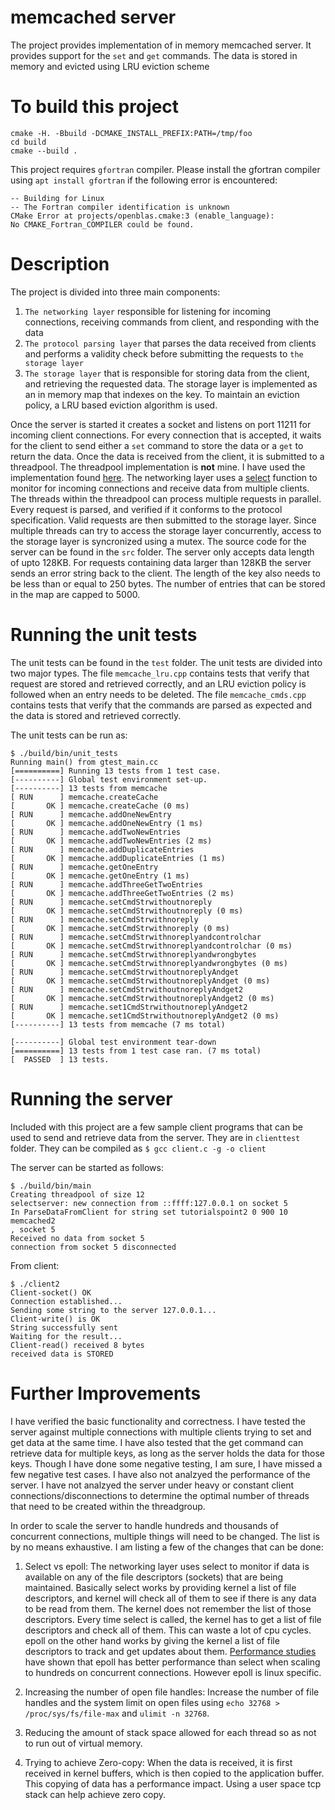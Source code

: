 # memcached server
The project provides implementation of in memory memcached server. It provides support for the `set` and `get` commands. The data is stored in memory and evicted using LRU eviction scheme

# To build this project
```
cmake -H. -Bbuild -DCMAKE_INSTALL_PREFIX:PATH=/tmp/foo
cd build
cmake --build .
```

This project requires `gfortran` compiler. Please install the gfortran compiler using `apt install gfortran` if the following error is encountered:
```
-- Building for Linux
-- The Fortran compiler identification is unknown
CMake Error at projects/openblas.cmake:3 (enable_language):
No CMAKE_Fortran_COMPILER could be found.
```

# Description
The project is divided into three main components: 
1. `The networking layer` responsible for listening for incoming connections, receiving commands from client, and responding with the data
2. `The protocol parsing layer` that parses the data received from clients and performs a validity check before submitting the requests to `the storage layer`
3. `The storage layer` that is responsible for storing data from the client, and retrieving the requested data. The storage layer is implemented as an in memory map that indexes on the key. To maintain an eviction policy, a LRU based eviction algorithm is used.


Once the server is started it creates a socket and listens on port 11211 for incoming client connections. For every connection that is accepted, it waits for the client to send either a `set` command to store the data or a `get` to return the data. Once the data is received from the client, it is submitted to a threadpool. The threadpool implementation is **not** mine. I have used the implementation found [here](https://github.com/mtrebi/thread-pool). The networking layer uses a [select](http://man7.org/linux/man-pages/man2/select.2.html) function to monitor for incoming connections and receive data from multiple clients. The threads within the threadpool can process multiple requests in parallel. Every request is parsed, and verified if it conforms to the protocol specification. Valid requests are then submitted to the storage layer. Since multiple threads can try to access the storage layer concurrently, access to the storage layer is syncronized using a mutex. The source code for the server can be found in the `src` folder. The server only accepts data length of upto 128KB. For requests containing data larger than 128KB the server sends an error string back to the client. The length of the key also needs to be less than or equal to 250 bytes. The number of entries that can be stored in the map are capped to 5000.

# Running the unit tests
The unit tests can be found in the `test` folder. The unit tests are divided into two major types. The file `memcache_lru.cpp` contains tests that verify that request are stored and retrieved correctly, and an LRU eviction policy is followed when an entry needs to be deleted. The file `memcache_cmds.cpp` contains tests that verify that the commands are parsed as expected and the data is stored and retrieved correctly. 

The unit tests can be run as:
```
$ ./build/bin/unit_tests
Running main() from gtest_main.cc
[==========] Running 13 tests from 1 test case.
[----------] Global test environment set-up.
[----------] 13 tests from memcache
[ RUN      ] memcache.createCache
[       OK ] memcache.createCache (0 ms)
[ RUN      ] memcache.addOneNewEntry
[       OK ] memcache.addOneNewEntry (1 ms)
[ RUN      ] memcache.addTwoNewEntries
[       OK ] memcache.addTwoNewEntries (2 ms)
[ RUN      ] memcache.addDuplicateEntries
[       OK ] memcache.addDuplicateEntries (1 ms)
[ RUN      ] memcache.getOneEntry
[       OK ] memcache.getOneEntry (1 ms)
[ RUN      ] memcache.addThreeGetTwoEntries
[       OK ] memcache.addThreeGetTwoEntries (2 ms)
[ RUN      ] memcache.setCmdStrwithoutnoreply
[       OK ] memcache.setCmdStrwithoutnoreply (0 ms)
[ RUN      ] memcache.setCmdStrwithnoreply
[       OK ] memcache.setCmdStrwithnoreply (0 ms)
[ RUN      ] memcache.setCmdStrwithnoreplyandcontrolchar
[       OK ] memcache.setCmdStrwithnoreplyandcontrolchar (0 ms)
[ RUN      ] memcache.setCmdStrwithnoreplyandwrongbytes
[       OK ] memcache.setCmdStrwithnoreplyandwrongbytes (0 ms)
[ RUN      ] memcache.setCmdStrwithoutnoreplyAndget
[       OK ] memcache.setCmdStrwithoutnoreplyAndget (0 ms)
[ RUN      ] memcache.setCmdStrwithoutnoreplyAndget2
[       OK ] memcache.setCmdStrwithoutnoreplyAndget2 (0 ms)
[ RUN      ] memcache.set1CmdStrwithoutnoreplyAndget2
[       OK ] memcache.set1CmdStrwithoutnoreplyAndget2 (0 ms)
[----------] 13 tests from memcache (7 ms total)

[----------] Global test environment tear-down
[==========] 13 tests from 1 test case ran. (7 ms total)
[  PASSED  ] 13 tests.
```

# Running the server
Included with this project are a few sample client programs that can be used to send and retrieve data from the server. They are in `clienttest` folder. They can be compiled as `$ gcc client.c -g -o client`

The server can be started as follows:
```
$ ./build/bin/main 
Creating threadpool of size 12
selectserver: new connection from ::ffff:127.0.0.1 on socket 5
In ParseDataFromClient for string set tutorialspoint2 0 900 10
memcached2
, socket 5
Received no data from socket 5
connection from socket 5 disconnected
```

From client:
```
$ ./client2
Client-socket() OK
Connection established...
Sending some string to the server 127.0.0.1...
Client-write() is OK
String successfully sent
Waiting for the result...
Client-read() received 8 bytes
received data is STORED
```

# Further Improvements
I have verified the basic functionality and correctness. I have tested the server against multiple connections with multiple clients trying to set and get data at the same time. I have also tested that the get command can retrieve data for multiple keys, as long as the server holds the data for those keys. 
Though I have done some negative testing, I am sure, I have missed a few negative test cases. I have also not analzyed the performance of the server. I have not analzyed the server under heavy or constant client connections/disconnections to determine the optimal number of threads that need to be created within the threadgroup.

In order to scale the server to handle hundreds and thousands of concurrent connections, multiple things will need to be changed. The list is by no means exhaustive. I am listing a few of the changes that can be done:

1. Select vs epoll: The networking layer uses select to monitor if data is available on any of the file descriptors (sockets) that are being maintained. Basically select works by providing kernel a list of file descriptors, and kernel will check all of them to see if there is any data to be read from them. The kernel does not remember the list of those descriptors. Every time select is called, the kernel has to get a list of file descriptors and check all of them. This can waste a lot of cpu cycles. epoll on the other hand works by giving the kernel a list of file descriptors to track and get updates about them. [Performance studies](https://devarea.com/linux-io-multiplexing-select-vs-poll-vs-epoll/#.XVGS2pNKiu4) have shown that epoll has better performance than select when scaling to hundreds on concurrent connections. However epoll is linux specific.

2. Increasing the number of open file handles: Increase the number of file handles and the system limit on open files using `echo 32768 > /proc/sys/fs/file-max` and `ulimit -n 32768`. 

3. Reducing the amount of stack space allowed for each thread so as not to run out of virtual memory.

4. Trying to achieve Zero-copy: When the data is received, it is first received in kernel buffers, which is then copied to the application buffer. This copying of data has a performance impact. Using a user space tcp stack can help achieve zero copy. 

